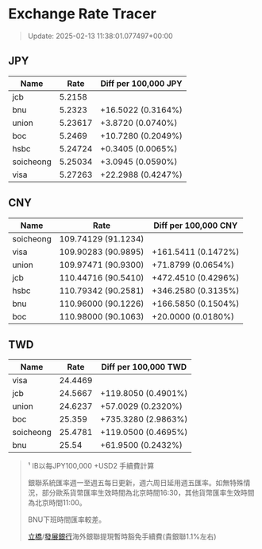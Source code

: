 # Exchange Rate Tracer

> Update: 2025-02-13 11:38:01.077497+00:00

## JPY

| Name      |    Rate | Diff per 100,000 JPY   |
|-----------|---------|------------------------|
| jcb       | 5.2158  |                        |
| bnu       | 5.2323  | +16.5022 (0.3164%)     |
| union     | 5.23617 | +3.8720 (0.0740%)      |
| boc       | 5.2469  | +10.7280 (0.2049%)     |
| hsbc      | 5.24724 | +0.3405 (0.0065%)      |
| soicheong | 5.25034 | +3.0945 (0.0590%)      |
| visa      | 5.27263 | +22.2988 (0.4247%)     |

## CNY

| Name      | Rate                | Diff per 100,000 CNY   |
|-----------|---------------------|------------------------|
| soicheong | 109.74129	(91.1234) |                        |
| visa      | 109.90283	(90.9895) | +161.5411 (0.1472%)    |
| union     | 109.97471	(90.9300) | +71.8799 (0.0654%)     |
| jcb       | 110.44716	(90.5410) | +472.4510 (0.4296%)    |
| hsbc      | 110.79342	(90.2581) | +346.2580 (0.3135%)    |
| bnu       | 110.96000	(90.1226) | +166.5850 (0.1504%)    |
| boc       | 110.98000	(90.1063) | +20.0000 (0.0180%)     |

## TWD

| Name      |    Rate | Diff per 100,000 TWD   |
|-----------|---------|------------------------|
| visa      | 24.4469 |                        |
| jcb       | 24.5667 | +119.8050 (0.4901%)    |
| union     | 24.6237 | +57.0029 (0.2320%)     |
| boc       | 25.359  | +735.3280 (2.9863%)    |
| soicheong | 25.4781 | +119.0500 (0.4695%)    |
| bnu       | 25.54   | +61.9500 (0.2432%)     |


> ¹ IB以每JPY100,000 +USD2 手續費計算
>
> 銀聯系統匯率週一至週五每日更新，週六周日延用週五匯率。如無特殊情況，部分歐系貨幣匯率生效時間為北京時間16:30，其他貨幣匯率生效時間為北京時間11:00。
>
> BNU下班時間匯率較差。
>
> [立橋](https://www.wlbank.com.mo/uploads/ueditor/file/20181211/1544536513900230.pdf)/[發展銀行](https://www.mdb.com.mo/Service_Charges_20230728.pdf)海外銀聯提現暫時豁免手續費(貴銀聯1.1%左右)

